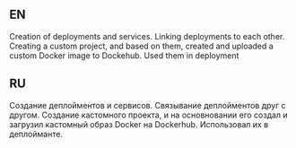 ## EN
Creation of deployments and services. Linking deployments to each other. Creating a custom project, and based on them, created and uploaded a custom Docker image to Dockehub. Used them in deployment

## RU
Создание деплойментов и сервисов. Связывание деплойментов друг с другом. Создание кастомного проекта, и на основновании его создал и загрузил кастомный образ Docker на Dockerhub. Использовал их в деплойманте.
